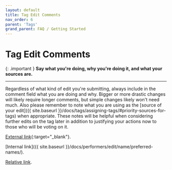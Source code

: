 ```yaml
---
layout: default
title: Tag Edit Comments
nav_order: 6
parent: 'Tags'
grand_parent: FAQ / Getting Started
---
```


# Tag Edit Comments

{: .important }
**Say what you're doing, why you're doing it, and what your sources are.**

---

Regardless of what kind of edit you're submitting, always include in the comment field what you are doing and why. Bigger or more drastic changes will likely require longer comments, but simple changes likely won't need much. Also please remember to note what you are using as the [source of your edit]({{ site.baseurl }}/docs/tags/assigning-tags/#priority-sources-for-tags) when appropriate. These notes will be helpful when considering further edits on the tag later in addition to justifying your actions now to those who will be voting on it.

[External link](https://stashdb.org/performers/fbd10ce7-3209-4788-b84f-3a2ec1b19326){:target="_blank"}.

[Internal link]({{ site.baseurl }}/docs/performers/edit/name/preferred-names/).

[Relative link](../jav-names/).
